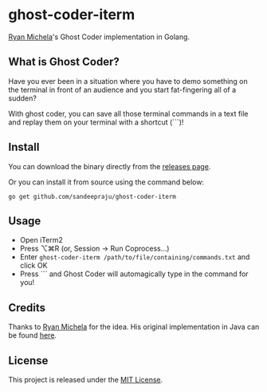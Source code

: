# ghost-coder-iterm

[Ryan Michela](https://github.com/rmichela)'s Ghost Coder implementation in Golang.

## What is Ghost Coder?

Have you ever been in a situation where you have to demo something on the terminal in front of an audience and you start fat-fingering all of a sudden?

With ghost coder, you can save all those terminal commands in a text file and replay them on your terminal with a shortcut (`\``)!

## Install

You can download the binary directly from the [releases page](https://github.com/sandeepraju/ghost-coder-iterm/releases).

Or you can install it from source using the command below:

```
go get github.com/sandeepraju/ghost-coder-iterm
```

## Usage

- Open iTerm2
- Press ⌥⌘R (or, Session -> Run Coprocess...)
- Enter `ghost-coder-iterm /path/to/file/containing/commands.txt` and click OK
- Press `\`` and Ghost Coder will automagically type in the command for you!

## Credits

Thanks to [Ryan Michela](https://github.com/rmichela) for the idea. His original implementation in Java can be found [here](https://github.com/rmichela/GhostCoder-iTerm).

## License

This project is released under the [MIT License](./LICENSE).
